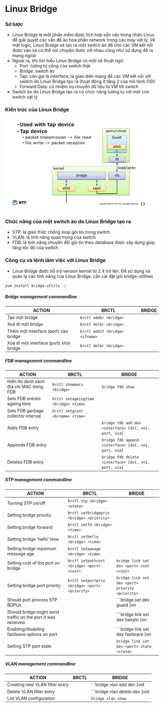 # Linux Bridge
### Sơ lược
- Linux Bridge là một phần mềm được tích hợp sẵn vào trong nhân Linux để giải quyết các vấn đề ảo hoá phần network trong các máy vật lý. Về mặt logic, Linux Bridge sẽ tạo ra một switch ảo để cho các VM kết nối được vào và có thể nói chuyện được với nhau cũng như sử dụng để ra mạng ngoài
- Ngoài ra, khi tìm hiểu Linux Bridge có một số thuật ngữ:
    - Port: tương tự cổng của switch thật
    - Bridge: switch ảo
    - Tap: còn gọi là interface, là giao diện mạng để các VM kết nối với switch do Linux Bridge tạo ra (hoạt động ở tầng 2 của mô hình OSI)
    - Forward Data: có nhiệm vụ chuyển dữ liệu từ VM tới switch
- Switch ảo do Linux Bridge tạo ra có chức năng tương tự với một con switch vật lý

### Kiến trúc của Linux Bridge

![image](https://github.com/Tubui160999/thuctap_nhanhoa/blob/master/KVM/images/linuxbridge.png)

### Chức năng của một switch ảo do Linux Bridge tạo ra
- STP: là giao thức chống loop gói tin trong switch
- VLAN: là tính năng quan trọng của switch
- FDB: là tính năng chuyển đổi gói tin theo database được xây dựng giúp tăng tốc độ của switch

### Công cụ và lệnh làm việc với Linux Bridge
- Linux Bridge được hỗ trợ version kernel từ 2.4 trở lên. Để sử dụng và quản lý các tính năng của Linux Bridge, cần cài đặt gói bridge-utilities
```sh
yum install bridge-ultils -y
```

##### Bridge management commandline
| ACTION | BRCTL | BRIDGE |
| - | - | - |
| Tạo một bridge | ```brctl addbr <bridge>``` | |
| Xoá đi một bridge | ```brctl delbr <bridge>``` | |
| Thêm một interface (port) vào bridge | ```brctl addif <bridge> <ifname>``` | |
| Xoá đi một interface (port) khỏi bridge | ```brctl delbr <bridge>``` | |

##### FDB management commandline
| ACTION | BRCTL | BRIDGE |
| - | - | - |
| Hiển thị danh sách địa chỉ MAC trong FDB | ```brctl showmacs <bridge>``` | ```bridge fdb show``` |
| Sets FDB entries ageing time | ```brctl setageingtime <bridge> <time>``` | |
| Sets FDB garbage collector interval | ```brctl setgcint <brname> <time>``` | |
| Adds FDB entry | | ```bridge fdb add dev <interface> [dst, vni, port, via]``` |
| Appends FDB entry | | ```bridge fdb append <interface> [dst, vni, port, via]``` |
| Deletes FDB entry | | ```bridge fdb delete <interface> [dst, vni, port, via]``` |

##### STP management commandline
| ACTION | BRCTL | BRIDGE |
| - | - | - |
| Turning STP on/off | ```brctl stp <bridge> <state>``` | |
| Setting bridge priority | ```brctl setbridgeprio <bridge> <priority>``` | |
| Setting bridge forward | ```brctl setfd <bridge> <time>``` | |
| Setting bridge 'hello' time | ```brctl sethello <bridge> <time>``` | |
| Setting bridge maximum message age | ```brctl setmaxage <bridge> <time>``` | |
| Setting cost of the port on bridge | ```brctl setpathcost <bridge> <port> <cost>``` | ```bridge link set dev <port> cost <cost>``` |
| Setting bridge port priority | ```brctl setportprio <bridge> <port> <priority>``` | ```bridge link set dev <port> priority <priority>``` |
| Should port process STP BDPUs | | ```bridge set dev <port> guard [on|off]``` |
| Should bridge might send traffic on the port it was received | | ```bridge link set dev <port> hairpin [on|off]``` |
| Enabling/disabling fastleave options on port | | ```bridge link set dev <port> fastleave [on|off]``` |
| Setting STP port state | | ```bridge link set dev <port> state <state>``` |

##### VLAN management commandline
| ACTION | BRCTL | BRIDGE |
| - | - | - |
| Creating new VLAN filter entry | | ```bridge vlan add dev <dev> [vid|pvid|untagged|self|master]``` |
| Delete VLAN filter entry | | ```bridge vlan delete dev <dev> [vid|pvid|untagged|self|master]``` |
| List VLAN configuration | | ```bridge vlan show``` |